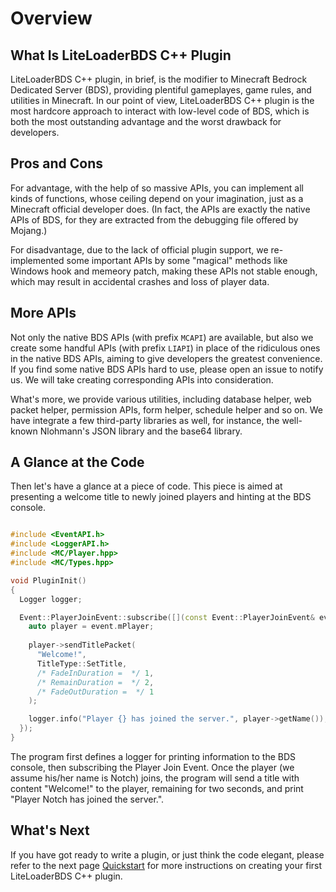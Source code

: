 # Overview

## What Is LiteLoaderBDS C++ Plugin

LiteLoaderBDS C++ plugin, in brief, is the modifier to Minecraft Bedrock Dedicated Server (BDS), providing plentiful gameplayes, game rules, and utilities in Minecraft.
In our point of view, LiteLoaderBDS C++ plugin is the most hardcore approach to interact with low-level code of BDS, which is both the most outstanding advantage and the worst drawback for developers.

## Pros and Cons

For advantage, with the help of so massive APIs, you can implement all kinds of functions, whose ceiling depend on your imagination, just as a Minecraft official developer does.
(In fact, the APIs are exactly the native APIs of BDS, for they are extracted from the debugging file offered by Mojang.)

For disadvantage, due to the lack of official plugin support, we re-implemented some important APIs by some "magical" methods like Windows hook and memeory patch, making these APIs not stable enough, which may result in accidental crashes and loss of player data.

## More APIs

Not only the native BDS APIs (with prefix `MCAPI`) are available, but also we create some handful APIs (with prefix `LIAPI`) in place of the ridiculous ones in the native BDS APIs, aiming to give developers the greatest convenience.
If you find some native BDS APIs hard to use, please open an issue to notify us.
We will take creating corresponding APIs into consideration.

What's more, we provide various utilities, including database helper, web packet helper, permission APIs, form helper, schedule helper and so on.
We have integrate a few third-party libraries as well, for instance, the well-known Nlohmann's JSON library and the base64 library.

## A Glance at the Code

Then let's have a glance at a piece of code.
This piece is aimed at presenting a welcome title to newly joined players and hinting at the BDS console.

```cpp

#include <EventAPI.h>
#include <LoggerAPI.h>
#include <MC/Player.hpp>
#include <MC/Types.hpp>

void PluginInit()
{
  Logger logger;

  Event::PlayerJoinEvent::subscribe([](const Event::PlayerJoinEvent& event) {
    auto player = event.mPlayer;
    
    player->sendTitlePacket(
      "Welcome!",
      TitleType::SetTitle,
      /* FadeInDuration =  */ 1,
      /* RemainDuration =  */ 2,
      /* FadeOutDuration =  */ 1
    );

    logger.info("Player {} has joined the server.", player->getName());
  });
}

```

The program first defines a logger for printing information to the BDS console, then subscribing the Player Join Event.
Once the player (we assume his/her name is Notch) joins, the program will send a title with content "Welcome!" to the player, remaining for two seconds, and print "Player Notch has joined the server.".

## What's Next

If you have got ready to write a plugin, or just think the code elegant, please refer to the next page [Quickstart](02_quickstart.md) for more instructions on creating your first LiteLoaderBDS C++ plugin.